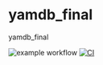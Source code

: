 # yamdb_final
yamdb_final

![example workflow](https://github.com/Mgomelya/yamdb_final/actions/workflows/yamdb_worlflow.yml/badge.svg)
[![CI](https://github.com/Mgomelya/yamdb_final/actions/workflows/yamdb_workflow.yml/badge.svg)](https://github.com/Mgomelya/yamdb_final/actions/workflows/yamdb_workflow.yml)